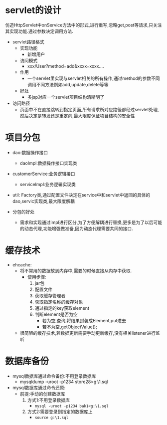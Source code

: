 # servlet的设计 #
仿造HttpServlet中onService方法中的形式,进行重写,忽略get,post等请求,只关注其实现功能.通过参数决定调用方法.

- servlet路径格式
	- 实现功能
		- 新增用户
	- 访问模式
		- xxx/User?method=add&xxxx=xxxx....
	- 作用
		- 一个servlet里实现与servlet相关的所有操作,通过method的参数不同调用不同方法例如add,update,delete等等
	- 好处
		- 多jsp对应一个servlet项目结构清晰明了
- 访问路径
	- 页面中不在直接跳转到指定页面,所有请求所对应路径都经过servlet处理,然后决定是转发还是重定向,最大限度保证项目结构的安全性


# 项目分包 #
- dao:数据操作接口
	- daoImpl:数据操作接口实现类
- customerService:业务逻辑接口
	- serviceImpl:业务逻辑实现类
- util: Factory类,通过配置文件决定在service中和servlet中返回的具体的dao,servic实现类,最大限度解耦

- 分包的好处
	- 需求和实现通过impl进行区分,为了方便解耦进行替换,更多是为了以后可能的动态代理,功能增强做准备,因为动态代理需要共同的接口.


# 缓存技术 #	
- ehcache:
	- 将不常用的数据放到内存中,需要的时候直接从内存中获取.
		- 使用步骤:
			1. jar包
			2. 配置文件
			3. 获取缓存管理者
			4. 获取指定名称的缓存对象
			5. 通过指定的key获取element
			6. 判断element是否为空
				- 若为空,查询,将结果封装成Element,put进去
				- 若不为空,getObjectValue();
	- 很简陋的缓存技术,若数据更新需要手动更新缓存,没有相关listener进行监听


# 数据库备份 #
- mysql数据库通过命令备份:不用登录数据库
	- mysqldump -uroot -p1234 store28>g:\1.sql
- mysql数据库通过命令还原:
	- 前提:手动的创建数据库
		1. 方式1:不用登录数据库
			- `mysql -uroot -p1234 bak1<g:\1.sql`
		1. 方式2:需要登录到指定的数据库上
			- `source g:\1.sql`